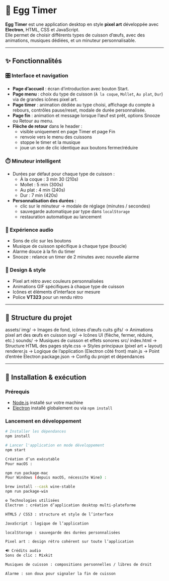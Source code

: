 # 🥚 Egg Timer

**Egg Timer** est une application desktop en style **pixel art** développée avec **Electron**, HTML, CSS et JavaScript.  
Elle permet de choisir différents types de cuisson d’œufs, avec des animations, musiques dédiées, et un minuteur personnalisable.

---

## ✨ Fonctionnalités

### 🎛️ Interface et navigation
- **Page d’accueil** : écran d’introduction avec bouton Start.
- **Page menu** : choix du type de cuisson (`À la coque`, `Mollet`, `Au plat`, `Dur`) via de grandes icônes pixel art.
- **Page timer** : animation dédiée au type choisi, affichage du compte à rebours, contrôles pause/reset, modale de durée personnalisée.
- **Page fin** : animation et message lorsque l’œuf est prêt, options Snooze ou Retour au menu.
- **Flèche de retour** dans le header :
  - visible uniquement en page Timer et page Fin
  - renvoie vers le menu des cuissons
  - stoppe le timer et la musique
  - joue un son de clic identique aux boutons fermer/réduire

### ⏱️ Minuteur intelligent
- Durées par défaut pour chaque type de cuisson :
  - À la coque : 3 min 30 (210s)
  - Mollet : 5 min (300s)
  - Au plat : 4 min (240s)
  - Dur : 7 min (420s)
- **Personnalisation des durées** :
  - clic sur le minuteur → modale de réglage (minutes / secondes)
  - sauvegarde automatique par type dans `localStorage`
  - restauration automatique au lancement

### 🎵 Expérience audio
- Sons de clic sur les boutons
- Musique de cuisson spécifique à chaque type (boucle)
- Alarme douce à la fin du timer
- Snooze : relance un timer de 2 minutes avec nouvelle alarme

### 🎨 Design & style
- Pixel art rétro avec couleurs personnalisées
- Animations GIF spécifiques à chaque type de cuisson
- Icônes et éléments d’interface sur mesure
- Police **VT323** pour un rendu rétro

---

## 📂 Structure du projet

assets/
img/ → Images de fond, icônes d’œufs cuits
gifs/ → Animations pixel art des œufs en cuisson
svg/ → Icônes UI (flèche, fermer, réduire, etc.)
sounds/ → Musiques de cuisson et effets sonores
src/
index.html → Structure HTML des pages
style.css → Styles principaux (pixel art + layout)
renderer.js → Logique de l’application (Electron côté front)
main.js → Point d’entrée Electron
package.json → Config du projet et dépendances


---

## 🚀 Installation & exécution

### Prérequis
- [Node.js](https://nodejs.org/) installé sur votre machine
- [Electron](https://www.electronjs.org/) installé globalement ou via `npm install`

### Lancement en développement
```bash
# Installer les dépendances
npm install

# Lancer l'application en mode développement
npm start

Création d’un exécutable
Pour macOS :

npm run package-mac
Pour Windows (depuis macOS, nécessite Wine) :

brew install --cask wine-stable
npm run package-win

⚙️ Technologies utilisées
Electron : création d’application desktop multi-plateforme

HTML5 / CSS3 : structure et style de l’interface

JavaScript : logique de l’application

localStorage : sauvegarde des durées personnalisées

Pixel art : design rétro cohérent sur toute l’application

🔊 Crédits audio
Sons de clic : Mixkit

Musiques de cuisson : compositions personnelles / libres de droit

Alarme : son doux pour signaler la fin de cuisson
